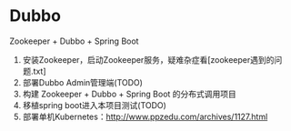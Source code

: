 # Dubbo  
Zookeeper + Dubbo + Spring Boot  
1. 安装Zookeeper，启动Zookeeper服务，疑难杂症看[zookeeper遇到的问题.txt]  
2. 部署Dubbo Admin管理端(TODO)  
3. 构建 Zookeeper + Dubbo + Spring Boot 的分布式调用项目  
4. 移植spring boot进入本项目测试(TODO)
5. 部署单机Kubernetes：http://www.ppzedu.com/archives/1127.html  


